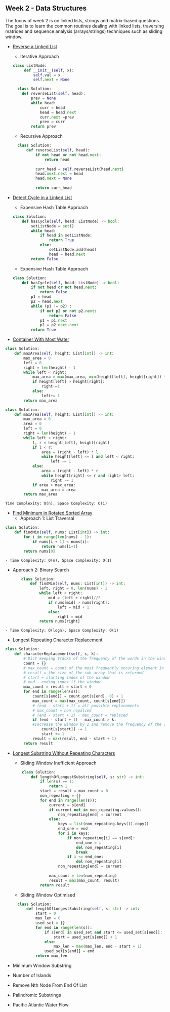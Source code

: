## Week 2 - Data Structures

The focus of week 2 is on linked lists, strings and matrix-based questions. The goal is to learn the common routines dealing with linked lists, traversing matrices and sequence analysis (arrays/strings) techniques such as sliding window.

- [Reverse a Linked List](https://leetcode.com/problems/reverse-linked-list/)
    - Iterative Approach
    ```python
    class ListNode:
         def __init__(self, x):
             self.val = x
             self.next = None
    
      class Solution:
        def reverseList(self, head):
            prev = None
            while head:
                curr = head
                head = head.next
                curr.next =prev
                prev = curr
            return prev
    ```
  - Recursive Approach
  ```python
    class Solution:
        def reverseList(self, head):
            if not head or not head.next:
                return head
            
            curr_head = self.reverseList(head.next)
            head.next.next = head
            head.next = None
            
            return curr_head
    ```



- [Detect Cycle in a Linked List](https://leetcode.com/problems/linked-list-cycle/)
    - Expensive Hash Table Approach
    ```python
    class Solution:
        def hasCycle(self, head: ListNode) -> bool:
            setListNode = set()
            while head:
                if head in setListNode:
                    return True
                else:
                    setListNode.add(head)
                    head = head.next
            return False
    ```

    - Expensive Hash Table Approach
    
    ```python
    class Solution:
        def hasCycle(self, head: ListNode) -> bool:
            if not head or not head.next:
                return False
            p1 = head
            p2 = head.next
            while (p1 != p2) :
                if not p2 or not p2.next:
                    return False
                p1 = p1.next
                p2 = p2.next.next               
            return True
    ```
- [Container With Most Water](https://leetcode.com/problems/container-with-most-water/)
```python
class Solution:
    def maxArea(self, height: List[int]) -> int:
        max_area = 0
        left = 0
        right = len(height) - 1
        while left < right:
            max_area = max(max_area, min(height[left], height[right]) * (right - left))
            if height[left] > height[right]:
                right-=1
            else:
                left+= 1
        return max_area
```

```python
class Solution:
    def maxArea(self, height: List[int]) -> int:
        max_area = 0
        area = 0
        left = 0
        right = len(height) - 1
        while left < right:
            l, r = height[left], height[right]
            if l < r:
                area = (right - left) * l
                while height[left] <= l and left < right:
                    left += 1
            else:
                area = (right - left) * r
                while height[right] <= r and right> left:
                    right -= 1
            if area > max_area:
                max_area = area
        return max_area
```
    Time Complexity: O(n), Space Complexity: O(1)
    
- [Find Minimum in Rotated Sorted Array](https://leetcode.com/problems/find-minimum-in-rotated-sorted-array/solution/)
   - Approach 1: List Traversal
```python
class Solution:
    def findMin(self, nums: List[int]) -> int:
        for i in range(len(nums) - 1):
            if nums[i + 1] < nums[i]:
                return nums[i+1]
        return nums[0]
```

    - Time Complexity: O(n), Space Complexity: O(1)
    
   - Approach 2: Binary Search
   
 ```python
        class Solution:
            def findMin(self, nums: List[int]) -> int:
                left, right = 0, len(nums) - 1
                while left < right:
                    mid = (left + right)//2
                    if nums[mid] > nums[right]:
                        left = mid + 1
                    else:
                        right = mid
                return nums[right]
```

    - Time Complexity: O(logn), Space Complexity: O(1)

- [Longest Repeating Character Replacement](https://leetcode.com/problems/longest-repeating-character-replacement/)
```python
class Solution:
    def characterReplacement(self, s, k):
        # Dict keeping tracks of the frequency of the words in the window
        count = {}
        # max_count = count of the most frequently occuring element in the window
        # result = the size of the sub array that is returned
        # start = starting index of the window
        # end - ending index if the window
        max_count = result = start = 0
        for end in range(len(s)):
            count[s[end]] = count.get(s[end], 0) + 1
            max_count = max(max_count, count[s[end]])
            # (end - start + 1) = all possible replacements
            # max_count = non repalced
            # (end - start + 1) - max_count = replaced
            if (end - start + 1) - max_count > k:
            #Increase the window by 1 and remove the frequency of the starting window
                count[s[start]] -= 1
                start += 1
            result = max(result, end - start + 1)
        return result
```
- [Longest Substring Without Repeating Characters](https://leetcode.com/problems/longest-substring-without-repeating-characters/)
    - Sliding Window Inefficient Approach
    ```python
        class Solution:
            def lengthOfLongestSubstring(self, s: str) -> int:
                if len(s) == 1:
                    return 1
                start = result = max_count = 0
                non_repeating = {}
                for end in range(len(s)):
                    current = s[end]
                    if current not in non_repeating.values():
                        non_repeating[end] = current
                    else:
                        keys = list(non_repeating.keys()).copy()
                        end_one = end
                        for i in keys:
                            if non_repeating[i] == s[end]:
                                end_one = i
                                del non_repeating[i]
                                break
                            if i <= end_one:
                                del non_repeating[i]
                        non_repeating[end] = current
                    
                    max_count = len(non_repeating)
                    result = max(max_count, result)
                return result
    ```
  - Sliding Window Optimised
  
  ```python
    class Solution:
        def lengthOfLongestSubstring(self, s: str) -> int:
            start = 0
            max_len = 0
            used_set = {}
            for end in range(len(s)):
                if s[end] in used_set and start <= used_set[s[end]]:
                    start = used_set[s[end]] + 1
                else:
                    max_len = max(max_len, end - start + 1)
                used_set[s[end]] = end
            return max_len
    ```
  
- Minimum Window Substring
- Number of Islands
- Remove Nth Node From End Of List
- Palindromic Substrings
- Pacific Atlantic Water Flow